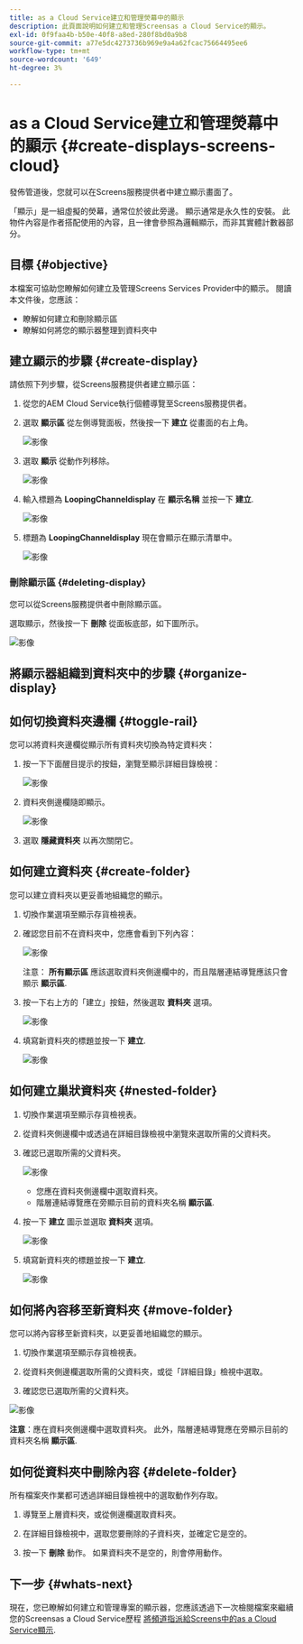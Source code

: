 ```yaml
---
title: as a Cloud Service建立和管理熒幕中的顯示
description: 此頁面說明如何建立和管理Screensas a Cloud Service的顯示。
exl-id: 0f9faa4b-b50e-40f8-a8ed-280f8bd0a9b8
source-git-commit: a77e5dc4273736b969e9a4a62fcac75664495ee6
workflow-type: tm+mt
source-wordcount: '649'
ht-degree: 3%

---
```


# as a Cloud Service建立和管理熒幕中的顯示 {#create-displays-screens-cloud}

發佈管道後，您就可以在Screens服務提供者中建立顯示畫面了。

「顯示」是一組虛擬的熒幕，通常位於彼此旁邊。 顯示通常是永久性的安裝。 此物件內容是作者搭配使用的內容，且一律會參照為邏輯顯示，而非其實體計數器部分。

## 目標 {#objective}

本檔案可協助您瞭解如何建立及管理Screens Services Provider中的顯示。 閱讀本文件後，您應該：

* 瞭解如何建立和刪除顯示區
* 瞭解如何將您的顯示器整理到資料夾中

## 建立顯示的步驟 {#create-display}

請依照下列步驟，從Screens服務提供者建立顯示區：

1. 從您的AEM Cloud Service執行個體導覽至Screens服務提供者。
1. 選取 **顯示區** 從左側導覽面板，然後按一下 **建立** 從畫面的右上角。

   ![影像](/help/screens-cloud/assets/display/disp-1.png)

1. 選取 **顯示** 從動作列移除。

   ![影像](/help/screens-cloud/assets/display/disp-2.png)

1. 輸入標題為 **LoopingChanneldisplay** 在 **顯示名稱** 並按一下 **建立**.

   ![影像](/help/screens-cloud/assets/display/disp3.png)

1. 標題為 **LoopingChanneldisplay** 現在會顯示在顯示清單中。

   ![影像](/help/screens-cloud/assets/display/disp-4.png)

### 刪除顯示區 {#deleting-display}

您可以從Screens服務提供者中刪除顯示區。

選取顯示，然後按一下 **刪除** 從面板底部，如下圖所示。

![影像](/help/screens-cloud/assets/display/disp-5.png)

## 將顯示器組織到資料夾中的步驟 {#organize-display}

## 如何切換資料夾邊欄 {#toggle-rail}

您可以將資料夾邊欄從顯示所有資料夾切換為特定資料夾：

1. 按一下下面醒目提示的按鈕，瀏覽至顯示詳細目錄檢視：

   ![影像](/help/screens-cloud/assets/display/display-inventory.png)

1. 資料夾側邊欄隨即顯示。

   ![影像](/help/screens-cloud/assets/display/toggle-rail.png)

1. 選取 **隱藏資料夾** 以再次關閉它。

## 如何建立資料夾 {#create-folder}

您可以建立資料夾以更妥善地組織您的顯示。

1. 切換作業選項至顯示存貨檢視表。
1. 確認您目前不在資料夾中，您應會看到下列內容：

   ![影像](/help/screens-cloud/assets/display/verify-view.png)

   注意： **所有顯示區** 應該選取資料夾側邊欄中的，而且階層連結導覽應該只會顯示 **顯示區**.

1. 按一下右上方的「建立」按鈕，然後選取 **資料夾** 選項。

   ![影像](/help/screens-cloud/assets/display/Createfolder.png)

1. 填寫新資料夾的標題並按一下 **建立**.

   ![影像](/help/screens-cloud/assets/display/Createfolder2.png)

## 如何建立巢狀資料夾 {#nested-folder}

1. 切換作業選項至顯示存貨檢視表。

1. 從資料夾側邊欄中或透過在詳細目錄檢視中瀏覽來選取所需的父資料夾。
1. 確認已選取所需的父資料夾。

   ![影像](/help/screens-cloud/assets/display/Nestedview.png)

   * 您應在資料夾側邊欄中選取資料夾。
   * 階層連結導覽應在旁顯示目前的資料夾名稱 **顯示區**.

1. 按一下  **建立**  圖示並選取 **資料夾** 選項。

   ![影像](/help/screens-cloud/assets/display/Createfolder.png)

1. 填寫新資料夾的標題並按一下 **建立**.

   ![影像](/help/screens-cloud/assets/display/Createfolder2.png)

## 如何將內容移至新資料夾 {#move-folder}

您可以將內容移至新資料夾，以更妥善地組織您的顯示。

1. 切換作業選項至顯示存貨檢視表。

1. 從資料夾側邊欄選取所需的父資料夾，或從「詳細目錄」檢視中選取。

1. 確認您已選取所需的父資料夾。

![影像](/help/screens-cloud/assets/display/movetofolder.png)

**注意**：應在資料夾側邊欄中選取資料夾。 此外，階層連結導覽應在旁顯示目前的資料夾名稱 **顯示區**.

## 如何從資料夾中刪除內容 {#delete-folder}

所有檔案夾作業都可透過詳細目錄檢視中的選取動作列存取。

1. 導覽至上層資料夾，或從側邊欄選取資料夾。

1. 在詳細目錄檢視中，選取您要刪除的子資料夾，並確定它是空的。

1. 按一下 **刪除** 動作。 如果資料夾不是空的，則會停用動作。


## 下一步 {#whats-next}

現在，您已瞭解如何建立和管理專案的顯示器，您應該透過下一次檢閱檔案來繼續您的Screensas a Cloud Service歷程 [將頻道指派給Screens中的as a Cloud Service顯示](https://experienceleague.adobe.com/docs/experience-manager-cloud-service/screens-as-cloud-service/create-content/assigning-channels-to-display.html).
